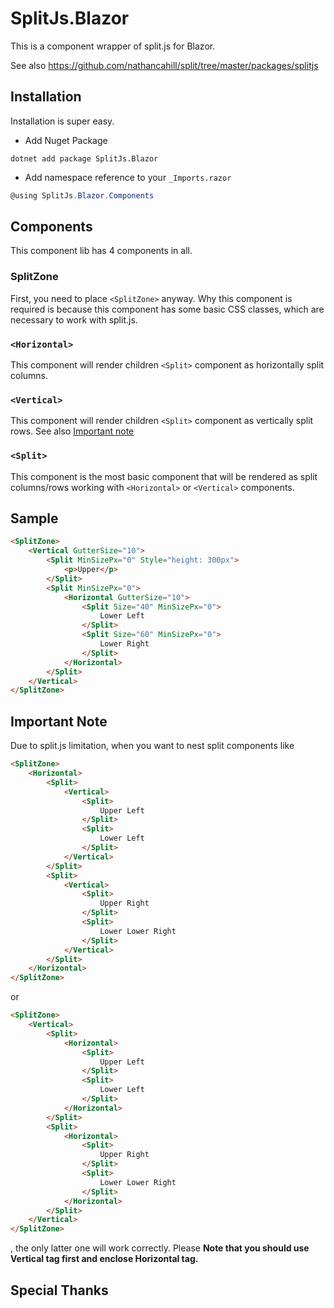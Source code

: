 # SplitJs.Blazor

This is a component wrapper of split.js for Blazor.

See also https://github.com/nathancahill/split/tree/master/packages/splitjs
## Installation
Installation is super easy.

- Add Nuget Package
```
dotnet add package SplitJs.Blazor
```
- Add namespace reference to your ```_Imports.razor```
```cs
@using SplitJs.Blazor.Components 
```

## Components
This component lib has 4 components in all.
### SplitZone
First, you need to place ```<SplitZone>``` anyway.
Why this component is required is because this component has some basic CSS classes, which are necessary to work with split.js.

### ```<Horizontal>```
This component will render children ```<Split>``` component as horizontally split columns.
### ```<Vertical>```
This component will render children ```<Split>``` component as vertically split rows.
See also [Important note](#important-note)
### ```<Split>```
This component is the most basic component that will be rendered as split columns/rows working with ```<Horizontal>``` or  ```<Vertical>``` components.

## Sample
```html
<SplitZone>
    <Vertical GutterSize="10">
        <Split MinSizePx="0" Style="height: 300px">
            <p>Upper</p>
        </Split>
        <Split MinSizePx="0">
            <Horizontal GutterSize="10">
                <Split Size="40" MinSizePx="0">
                    Lower Left
                </Split>
                <Split Size="60" MinSizePx="0">
                    Lower Right
                </Split>
            </Horizontal>
        </Split>
    </Vertical>
</SplitZone>

```

## Important Note
Due to split.js limitation, when you want to nest split components like 
```html
<SplitZone>
    <Horizontal>
        <Split>
            <Vertical>
                <Split>
                    Upper Left
                </Split>
                <Split>
                    Lower Left
                </Split>
            </Vertical>
        </Split>
        <Split>
            <Vertical>
                <Split>
                    Upper Right
                </Split>
                <Split>
                    Lower Lower Right
                </Split>
            </Vertical>
        </Split>
    </Horizontal>
</SplitZone>
```
or
```html
<SplitZone>
    <Vertical>
        <Split>
            <Horizontal>
                <Split>
                    Upper Left
                </Split>
                <Split>
                    Lower Left
                </Split>
            </Horizontal>
        </Split>
        <Split>
            <Horizontal>
                <Split>
                    Upper Right
                </Split>
                <Split>
                    Lower Lower Right
                </Split>
            </Horizontal>
        </Split>
    </Vertical>
</SplitZone>
```
, the only latter one will work correctly.
Please __Note that you should use Vertical tag first and enclose Horizontal tag.__




## Special Thanks
